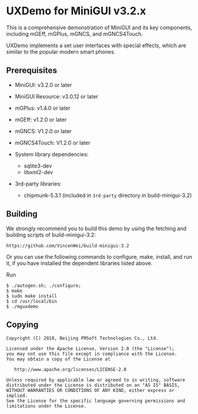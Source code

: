 # UXDemo for MiniGUI v3.2.x

This is a comprehensive demonstration of MiniGUI and its key components,
including mGEff, mGPlus, mGNCS, and mGNCS4Touch.

UXDemo implements a set user interfaces with special effects, which are
similar to the popular modern smart phones.

## Prerequisites

  * MiniGUI: v3.2.0 or later
  * MiniGUI Resource: v3.0.12 or later
  * mGPlus: v1.4.0 or later
  * mGEff: v1.2.0 or later
  * mGNCS: V1.2.0 or later
  * mGNCS4Touch: V1.2.0 or later

  * System library dependencies:
    * sqlite3-dev
    * libxml2-dev

  * 3rd-party libraries:
    * chipmunk-5.3.1 (included in `3rd-party` directory in build-minigui-3.2)

## Building

We strongly recommend you to build this demo by using the fetching and building
scripts of build-minigui-3.2:

    https://github.com/VincenWei/build-minigui-3.2

Or you can use the following commands to configure, make, install, and run it,
if you have installed the dependent libraries listed above.

Run

    $ ./autogen.sh; ./configure;
    $ make
    $ sudo make install
    $ cd /usr/local/bin
    $ ./mguxdemo

## Copying

    Copyright (C) 2018, Beijing FMSoft Technologies Co., Ltd.

    Licensed under the Apache License, Version 2.0 (the "License");
    you may not use this file except in compliance with the License.
    You may obtain a copy of the License at

       http://www.apache.org/licenses/LICENSE-2.0

    Unless required by applicable law or agreed to in writing, software
    distributed under the License is distributed on an "AS IS" BASIS,
    WITHOUT WARRANTIES OR CONDITIONS OF ANY KIND, either express or implied.
    See the License for the specific language governing permissions and
    limitations under the License.

